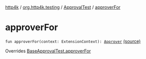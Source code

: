 [http4k](../../index.md) / [org.http4k.testing](../index.md) / [ApprovalTest](index.md) / [approverFor](./approver-for.md)

# approverFor

`fun approverFor(context: ExtensionContext): `[`Approver`](../-approver/index.md) [(source)](https://github.com/http4k/http4k/blob/master/http4k-testing-approval/src/main/kotlin/org/http4k/testing/ApprovalTest.kt#L44)

Overrides [BaseApprovalTest.approverFor](../-base-approval-test/approver-for.md)

